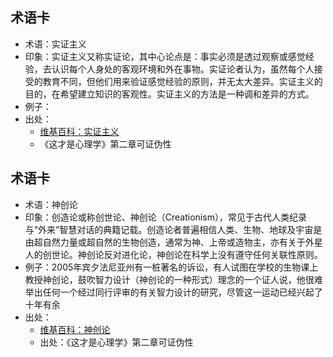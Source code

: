 ## 术语卡
- 术语：实证主义
- 印象：实证主义又称实证论，其中心论点是：事实必须是透过观察或感觉经验，去认识每个人身处的客观环境和外在事物。实证论者认为，虽然每个人接受的教育不同，但他们用来验证感觉经验的原则，并无太大差异。实证主义的目的，在希望建立知识的客观性。实证主义的方法是一种调和差异的方式。
- 例子：
- 出处：
  - [维基百科：实证主义](https://zh.wikipedia.org/wiki/%E5%AE%9E%E8%AF%81%E4%B8%BB%E4%B9%89)
  - 《这才是心理学》第二章可证伪性


## 术语卡

- 术语：神创论
- 印象：创造论或称创世论、神创论（Creationism），常见于古代人类纪录与“外来”智慧对话的典籍记载。创造论者普遍相信人类、生物、地球及宇宙是由超自然力量或超自然的生物创造，通常为神、上帝或造物主，亦有关于外星人的创世论。神创论反对进化论，神创论在科学上没有遵守任何关联性原则。
- 例子：2005年宾夕法尼亚州有一桩著名的诉讼，有人试图在学校的生物课上教授神创论，鼓吹智力设计（神创论的一种形式）理念的一个证人说，他很难举出任何一个经过同行评审的有关智力设计的研究，尽管这一运动已经兴起了十年有余
- 出处：
  - [维基百科：神创论](https://zh.wikipedia.org/wiki/%E5%89%B5%E9%80%A0%E8%AB%96) 
  - 出处：《这才是心理学》第二章可证伪性